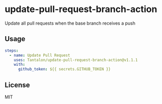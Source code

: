 # update-pull-request-branch-action

Update all pull requests when the base branch receives a push

## Usage

```yaml
steps:
  - name: Update Pull Request
    uses: Tantalon/update-pull-request-branch-action@v1.1.1
    with:
      github_token: ${{ secrets.GITHUB_TOKEN }}
```

## License

MIT
